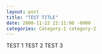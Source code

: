 ```yaml
---
layout: post
title: "TEST TITLE"
date: 2000-11-22 22:11:00 -0900
categories: Category-1 category-2
---
```


TEST 1
TEST 2
TEST 3
